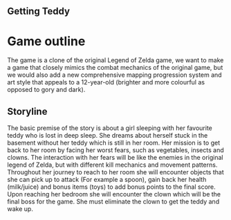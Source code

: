## Getting Teddy
# Game outline
The game is a clone of the original Legend of Zelda game, we want to make a game that closely mimics the combat mechanics of the original game, but we would also add a new comprehensive mapping progression system and art style that appeals to a 12-year-old (brighter and more colourful as opposed to gory and dark). 

## Storyline
The basic premise of the story is about a girl sleeping with her favourite teddy who is lost in deep sleep. She dreams about herself stuck in the basement without her teddy which is still in her room. Her mission is to get back to her room by facing her worst fears, such as vegetables, insects and clowns. The interaction with her fears will be like the enemies in the original legend of Zelda, but with different kill mechanics and movement patterns. Throughout her journey to reach to her room she will encounter objects that she can pick up to attack (For example a spoon), gain back her health (milk/juice) and bonus items (toys) to add bonus points to the final score. Upon reaching her bedroom she will encounter the clown which will be the final boss for the game. She must eliminate the clown to get the teddy and wake up. 
